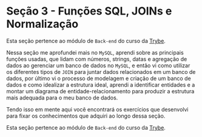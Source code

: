 # Seção 3 - Funções SQL, JOINs e Normalização

Esta seção pertence ao módulo de `Back-end` do curso da [Trybe](https://www.betrybe.com/).

Nessa seção me aprofundei mais no `MySQL`, aprendi sobre as principais funções usadas, que lidam com números, strings, datas e agregação de dados ao gerenciar um banco de dados no `MySQL`, e então vi como utilizar os diferentes tipos de `JOIN` para juntar dados relacionados em um banco de dados, por último vi o processo de modelagem e criação de um banco de dados e como idealizar a estrutura ideal, aprendi a identificar entidades e a montar um diagrama de entidade-relacionamento para produzir a estrutura mais adequada para o meu banco de dados.

Tendo isso em mente aqui você encontrará os exercícios que desenvolvi para fixar os conhecimentos que adquiri ao longo dessa seção.
<!-- Além disso também desenvolvi o projeto ao final de bloco para avaliar tudo o que havia aprendido, você pode acessá-lo [aqui](linkProjetoDoBloco). -->

Esta seção pertence ao módulo de `Back-end` do curso da [Trybe](https://www.betrybe.com/).
